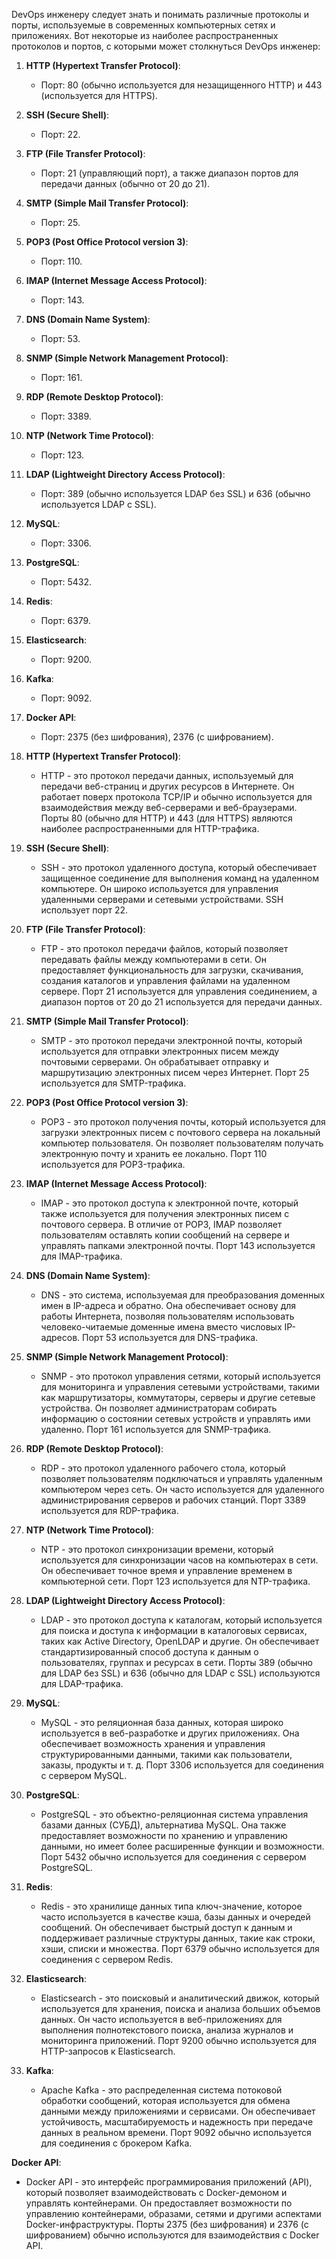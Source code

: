 DevOps инженеру следует знать и понимать различные протоколы и порты, используемые в современных компьютерных сетях и приложениях. Вот некоторые из наиболее распространенных протоколов и портов, с которыми может столкнуться DevOps инженер:

1. **HTTP (Hypertext Transfer Protocol)**:
    
    - Порт: 80 (обычно используется для незащищенного HTTP) и 443 (используется для HTTPS).
2. **SSH (Secure Shell)**:
    
    - Порт: 22.
3. **FTP (File Transfer Protocol)**:
    
    - Порт: 21 (управляющий порт), а также диапазон портов для передачи данных (обычно от 20 до 21).
4. **SMTP (Simple Mail Transfer Protocol)**:
    
    - Порт: 25.
5. **POP3 (Post Office Protocol version 3)**:
    
    - Порт: 110.
6. **IMAP (Internet Message Access Protocol)**:
    
    - Порт: 143.
7. **DNS (Domain Name System)**:
    
    - Порт: 53.
8. **SNMP (Simple Network Management Protocol)**:
    
    - Порт: 161.
9. **RDP (Remote Desktop Protocol)**:
    
    - Порт: 3389.
10. **NTP (Network Time Protocol)**:
    
    - Порт: 123.
11. **LDAP (Lightweight Directory Access Protocol)**:
    
    - Порт: 389 (обычно используется LDAP без SSL) и 636 (обычно используется LDAP с SSL).
12. **MySQL**:
    
    - Порт: 3306.
13. **PostgreSQL**:
    
    - Порт: 5432.
14. **Redis**:
    
    - Порт: 6379.
15. **Elasticsearch**:
    
    - Порт: 9200.
16. **Kafka**:
    
    - Порт: 9092.
17. **Docker API**:
    
    - Порт: 2375 (без шифрования), 2376 (с шифрованием).

1. **HTTP (Hypertext Transfer Protocol)**:
    
    - HTTP - это протокол передачи данных, используемый для передачи веб-страниц и других ресурсов в Интернете. Он работает поверх протокола TCP/IP и обычно используется для взаимодействия между веб-серверами и веб-браузерами. Порты 80 (обычно для HTTP) и 443 (для HTTPS) являются наиболее распространенными для HTTP-трафика.
2. **SSH (Secure Shell)**:
    
    - SSH - это протокол удаленного доступа, который обеспечивает защищенное соединение для выполнения команд на удаленном компьютере. Он широко используется для управления удаленными серверами и сетевыми устройствами. SSH использует порт 22.
3. **FTP (File Transfer Protocol)**:
    
    - FTP - это протокол передачи файлов, который позволяет передавать файлы между компьютерами в сети. Он предоставляет функциональность для загрузки, скачивания, создания каталогов и управления файлами на удаленном сервере. Порт 21 используется для управления соединением, а диапазон портов от 20 до 21 используется для передачи данных.
4. **SMTP (Simple Mail Transfer Protocol)**:
    
    - SMTP - это протокол передачи электронной почты, который используется для отправки электронных писем между почтовыми серверами. Он обрабатывает отправку и маршрутизацию электронных писем через Интернет. Порт 25 используется для SMTP-трафика.
5. **POP3 (Post Office Protocol version 3)**:
    
    - POP3 - это протокол получения почты, который используется для загрузки электронных писем с почтового сервера на локальный компьютер пользователя. Он позволяет пользователям получать электронную почту и хранить ее локально. Порт 110 используется для POP3-трафика.
6. **IMAP (Internet Message Access Protocol)**:
    
    - IMAP - это протокол доступа к электронной почте, который также используется для получения электронных писем с почтового сервера. В отличие от POP3, IMAP позволяет пользователям оставлять копии сообщений на сервере и управлять папками электронной почты. Порт 143 используется для IMAP-трафика.

7. **DNS (Domain Name System)**:
    
    - DNS - это система, используемая для преобразования доменных имен в IP-адреса и обратно. Она обеспечивает основу для работы Интернета, позволяя пользователям использовать человеко-читаемые доменные имена вместо числовых IP-адресов. Порт 53 используется для DNS-трафика.
8. **SNMP (Simple Network Management Protocol)**:
    
    - SNMP - это протокол управления сетями, который используется для мониторинга и управления сетевыми устройствами, такими как маршрутизаторы, коммутаторы, серверы и другие сетевые устройства. Он позволяет администраторам собирать информацию о состоянии сетевых устройств и управлять ими удаленно. Порт 161 используется для SNMP-трафика.
9. **RDP (Remote Desktop Protocol)**:
    
    - RDP - это протокол удаленного рабочего стола, который позволяет пользователям подключаться и управлять удаленным компьютером через сеть. Он часто используется для удаленного администрирования серверов и рабочих станций. Порт 3389 используется для RDP-трафика.
10. **NTP (Network Time Protocol)**:
    
    - NTP - это протокол синхронизации времени, который используется для синхронизации часов на компьютерах в сети. Он обеспечивает точное время и управление временем в компьютерной сети. Порт 123 используется для NTP-трафика.
11. **LDAP (Lightweight Directory Access Protocol)**:
    
    - LDAP - это протокол доступа к каталогам, который используется для поиска и доступа к информации в каталоговых сервисах, таких как Active Directory, OpenLDAP и другие. Он обеспечивает стандартизированный способ доступа к данным о пользователях, группах и ресурсах в сети. Порты 389 (обычно для LDAP без SSL) и 636 (обычно для LDAP с SSL) используются для LDAP-трафика.

12. **MySQL**:
    
    - MySQL - это реляционная база данных, которая широко используется в веб-разработке и других приложениях. Она обеспечивает возможность хранения и управления структурированными данными, такими как пользователи, заказы, продукты и т. д. Порт 3306 используется для соединения с сервером MySQL.
13. **PostgreSQL**:
    
    - PostgreSQL - это объектно-реляционная система управления базами данных (СУБД), альтернатива MySQL. Она также предоставляет возможности по хранению и управлению данными, но имеет более расширенные функции и возможности. Порт 5432 обычно используется для соединения с сервером PostgreSQL.
14. **Redis**:
    
    - Redis - это хранилище данных типа ключ-значение, которое часто используется в качестве кэша, базы данных и очередей сообщений. Он обеспечивает быстрый доступ к данным и поддерживает различные структуры данных, такие как строки, хэши, списки и множества. Порт 6379 обычно используется для соединения с сервером Redis.
15. **Elasticsearch**:
    
    - Elasticsearch - это поисковый и аналитический движок, который используется для хранения, поиска и анализа больших объемов данных. Он часто используется в веб-приложениях для выполнения полнотекстового поиска, анализа журналов и мониторинга приложений. Порт 9200 обычно используется для HTTP-запросов к Elasticsearch.
16. **Kafka**:
    
    - Apache Kafka - это распределенная система потоковой обработки сообщений, которая используется для обмена данными между приложениями и сервисами. Он обеспечивает устойчивость, масштабируемость и надежность при передаче данных в реальном времени. Порт 9092 обычно используется для соединения с брокером Kafka.

**Docker API**:

- Docker API - это интерфейс программирования приложений (API), который позволяет взаимодействовать с Docker-демоном и управлять контейнерами. Он предоставляет возможности по управлению контейнерами, образами, сетями и другими аспектами Docker-инфраструктуры. Порты 2375 (без шифрования) и 2376 (с шифрованием) обычно используются для взаимодействия с Docker API.

